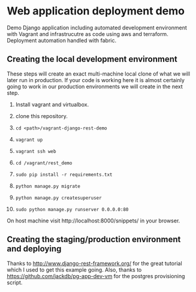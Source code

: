 # Web application deployment demo

Demo Django application including automated development environment with Vagrant and
infrastrucutre as code using aws and terraform. Deployment automation handled with fabric.

## Creating the local development environment

These steps will create an exact multi-machine local clone
of what we will later run in production.  If your code is working
here it is almost certainly going to work in our production environments
we will create in the next step.

1. Install vagrant and virtualbox.

2. clone this repository.

3. ```cd <path>/vagrant-django-rest-demo```

4. ```vagrant up```

5. ```vagrant ssh web```

6. ```cd /vagrant/rest_demo```

7. ```sudo pip install -r requirements.txt```

8. ```python manage.py migrate```

9. ```python manage.py createsuperuser```

10. ```sudo python manage.py runserver 0.0.0.0:80```

On host machine visit http://localhost:8000/snippets/ in your browser.

## Creating the staging/production environment and deploying

Thanks to http://www.django-rest-framework.org/ for the great tutorial which I used to get this example going.
Also, thanks to https://github.com/jackdb/pg-app-dev-vm for the postgres provisioning script.